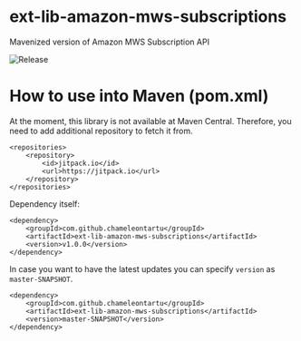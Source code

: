 # ext-lib-amazon-mws-subscriptions
Mavenized version of Amazon MWS Subscription API

![Release](https://jitpack.io/v/ChameleonTartu/ext-lib-amazon-mws-subscriptions.svg)

# How to use into Maven (pom.xml)

At the moment, this library is not available at Maven Central.
Therefore, you need to add additional repository to fetch it from.

```
<repositories>
    <repository>
        <id>jitpack.io</id>
        <url>https://jitpack.io</url>
    </repository>
</repositories>
```

Dependency itself:
```
<dependency>
    <groupId>com.github.chameleontartu</groupId>
    <artifactId>ext-lib-amazon-mws-subscriptions</artifactId>
    <version>v1.0.0</version>
</dependency>
```

In case you want to have the latest updates you can specify `version` as `master-SNAPSHOT`.
```
<dependency>
    <groupId>com.github.chameleontartu</groupId>
    <artifactId>ext-lib-amazon-mws-subscriptions</artifactId>
    <version>master-SNAPSHOT</version>
</dependency>
```
